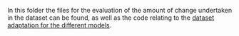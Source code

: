 In this folder the files for the evaluation of the amount of change undertaken in the dataset can be found, as well as the code relating to the
[dataset adaptation for the different models](README.md). 
